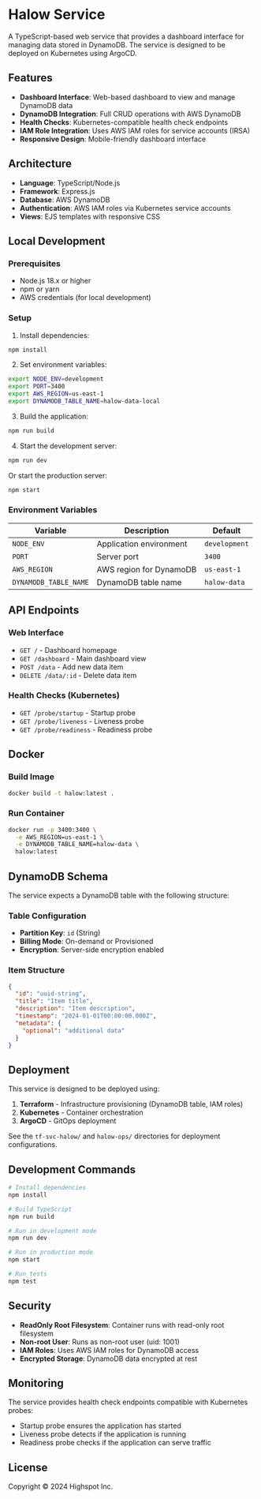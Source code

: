 # Halow Service

A TypeScript-based web service that provides a dashboard interface for managing data stored in DynamoDB. The service is designed to be deployed on Kubernetes using ArgoCD.

## Features

- **Dashboard Interface**: Web-based dashboard to view and manage DynamoDB data
- **DynamoDB Integration**: Full CRUD operations with AWS DynamoDB
- **Health Checks**: Kubernetes-compatible health check endpoints
- **IAM Role Integration**: Uses AWS IAM roles for service accounts (IRSA)
- **Responsive Design**: Mobile-friendly dashboard interface

## Architecture

- **Language**: TypeScript/Node.js
- **Framework**: Express.js
- **Database**: AWS DynamoDB
- **Authentication**: AWS IAM roles via Kubernetes service accounts
- **Views**: EJS templates with responsive CSS

## Local Development

### Prerequisites

- Node.js 18.x or higher
- npm or yarn
- AWS credentials (for local development)

### Setup

1. Install dependencies:
```bash
npm install
```

2. Set environment variables:
```bash
export NODE_ENV=development
export PORT=3400
export AWS_REGION=us-east-1
export DYNAMODB_TABLE_NAME=halow-data-local
```

3. Build the application:
```bash
npm run build
```

4. Start the development server:
```bash
npm run dev
```

Or start the production server:
```bash
npm start
```

### Environment Variables

| Variable | Description | Default |
|----------|-------------|---------|
| `NODE_ENV` | Application environment | `development` |
| `PORT` | Server port | `3400` |
| `AWS_REGION` | AWS region for DynamoDB | `us-east-1` |
| `DYNAMODB_TABLE_NAME` | DynamoDB table name | `halow-data` |

## API Endpoints

### Web Interface
- `GET /` - Dashboard homepage
- `GET /dashboard` - Main dashboard view
- `POST /data` - Add new data item
- `DELETE /data/:id` - Delete data item

### Health Checks (Kubernetes)
- `GET /probe/startup` - Startup probe
- `GET /probe/liveness` - Liveness probe  
- `GET /probe/readiness` - Readiness probe

## Docker

### Build Image
```bash
docker build -t halow:latest .
```

### Run Container
```bash
docker run -p 3400:3400 \
  -e AWS_REGION=us-east-1 \
  -e DYNAMODB_TABLE_NAME=halow-data \
  halow:latest
```

## DynamoDB Schema

The service expects a DynamoDB table with the following structure:

### Table Configuration
- **Partition Key**: `id` (String)
- **Billing Mode**: On-demand or Provisioned
- **Encryption**: Server-side encryption enabled

### Item Structure
```json
{
  "id": "uuid-string",
  "title": "Item title",
  "description": "Item description", 
  "timestamp": "2024-01-01T00:00:00.000Z",
  "metadata": {
    "optional": "additional data"
  }
}
```

## Deployment

This service is designed to be deployed using:
1. **Terraform** - Infrastructure provisioning (DynamoDB table, IAM roles)
2. **Kubernetes** - Container orchestration
3. **ArgoCD** - GitOps deployment

See the `tf-svc-halow/` and `halow-ops/` directories for deployment configurations.

## Development Commands

```bash
# Install dependencies
npm install

# Build TypeScript
npm run build

# Run in development mode
npm run dev

# Run in production mode
npm start

# Run tests
npm test
```

## Security

- **ReadOnly Root Filesystem**: Container runs with read-only root filesystem
- **Non-root User**: Runs as non-root user (uid: 1001)
- **IAM Roles**: Uses AWS IAM roles for DynamoDB access
- **Encrypted Storage**: DynamoDB data encrypted at rest

## Monitoring

The service provides health check endpoints compatible with Kubernetes probes:
- Startup probe ensures the application has started
- Liveness probe detects if the application is running
- Readiness probe checks if the application can serve traffic

## License

Copyright © 2024 Highspot Inc.